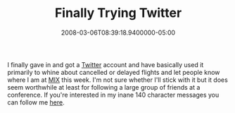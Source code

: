 ﻿---
title: Finally Trying Twitter
date: "2008-03-06T08:39:18.9400000-05:00"
description: I finally gave in and got a Twitter account and have basically used
featuredImage: img/finally-trying-twitter-featured.png
---

I finally gave in and got a [Twitter](http://twitter.com/) account and have basically used it primarily to whine about cancelled or delayed flights and let people know where I am at [MIX](http://visitmix.com/) this week. I'm not sure whether I'll stick with it but it does seem worthwhile at least for following a large group of friends at a conference. If you're interested in my inane 140 character messages you can follow me [here](http://twitter.com/ardalis).

